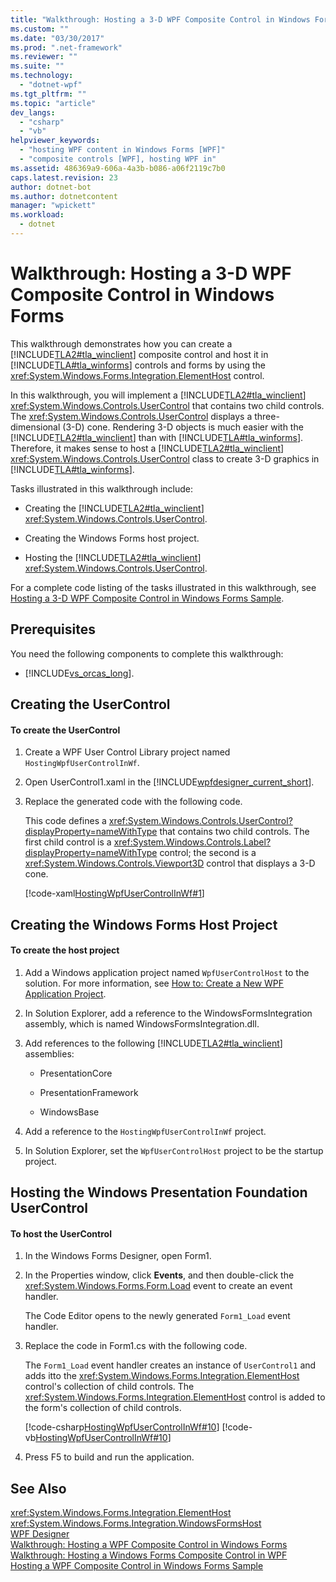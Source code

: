 ```yaml
---
title: "Walkthrough: Hosting a 3-D WPF Composite Control in Windows Forms"
ms.custom: ""
ms.date: "03/30/2017"
ms.prod: ".net-framework"
ms.reviewer: ""
ms.suite: ""
ms.technology: 
  - "dotnet-wpf"
ms.tgt_pltfrm: ""
ms.topic: "article"
dev_langs: 
  - "csharp"
  - "vb"
helpviewer_keywords: 
  - "hosting WPF content in Windows Forms [WPF]"
  - "composite controls [WPF], hosting WPF in"
ms.assetid: 486369a9-606a-4a3b-b086-a06f2119c7b0
caps.latest.revision: 23
author: dotnet-bot
ms.author: dotnetcontent
manager: "wpickett"
ms.workload: 
  - dotnet
---
```

# Walkthrough: Hosting a 3-D WPF Composite Control in Windows Forms
This walkthrough demonstrates how you can create a [!INCLUDE[TLA2#tla_winclient](../../../../includes/tla2sharptla-winclient-md.md)] composite control and host it in [!INCLUDE[TLA#tla_winforms](../../../../includes/tlasharptla-winforms-md.md)] controls and forms by using the <xref:System.Windows.Forms.Integration.ElementHost> control.  
  
 In this walkthrough, you will implement a [!INCLUDE[TLA2#tla_winclient](../../../../includes/tla2sharptla-winclient-md.md)] <xref:System.Windows.Controls.UserControl> that contains two child controls. The <xref:System.Windows.Controls.UserControl> displays a three-dimensional (3-D) cone. Rendering 3-D objects is much easier with the [!INCLUDE[TLA2#tla_winclient](../../../../includes/tla2sharptla-winclient-md.md)] than with [!INCLUDE[TLA#tla_winforms](../../../../includes/tlasharptla-winforms-md.md)]. Therefore, it makes sense to host a [!INCLUDE[TLA2#tla_winclient](../../../../includes/tla2sharptla-winclient-md.md)] <xref:System.Windows.Controls.UserControl> class to create 3-D graphics in [!INCLUDE[TLA#tla_winforms](../../../../includes/tlasharptla-winforms-md.md)].  
  
 Tasks illustrated in this walkthrough include:  
  
-   Creating the [!INCLUDE[TLA2#tla_winclient](../../../../includes/tla2sharptla-winclient-md.md)] <xref:System.Windows.Controls.UserControl>.  
  
-   Creating the Windows Forms host project.  
  
-   Hosting the [!INCLUDE[TLA2#tla_winclient](../../../../includes/tla2sharptla-winclient-md.md)] <xref:System.Windows.Controls.UserControl>.  
  
 For a complete code listing of the tasks illustrated in this walkthrough, see [Hosting a 3-D WPF Composite Control in Windows Forms Sample](http://go.microsoft.com/fwlink/?LinkID=160001).  
  
## Prerequisites  
 You need the following components to complete this walkthrough:  
  
-   [!INCLUDE[vs_orcas_long](../../../../includes/vs-orcas-long-md.md)].  
  
<a name="To_Create_the_UserControl"></a>   
## Creating the UserControl  
  
#### To create the UserControl  
  
1.  Create a WPF User Control Library project named `HostingWpfUserControlInWf`.  
  
2.  Open UserControl1.xaml in the [!INCLUDE[wpfdesigner_current_short](../../../../includes/wpfdesigner-current-short-md.md)].  
  
3.  Replace the generated code with the following code.  
  
     This code defines a <xref:System.Windows.Controls.UserControl?displayProperty=nameWithType> that contains two child controls. The first child control is a <xref:System.Windows.Controls.Label?displayProperty=nameWithType> control; the second is a <xref:System.Windows.Controls.Viewport3D> control that displays a 3-D cone.  
  
     [!code-xaml[HostingWpfUserControlInWf#1](../../../../samples/snippets/csharp/VS_Snippets_Wpf/HostingWpfUserControlInWf/CSharp/HostingWpfUserControlInWf/ConeControl.xaml#1)]  
  
<a name="To_Create_the_Windows_Forms_Host_Project"></a>   
## Creating the Windows Forms Host Project  
  
#### To create the host project  
  
1.  Add a Windows application project named `WpfUserControlHost` to the solution. For more information, see [How to: Create a New WPF Application Project](http://msdn.microsoft.com/library/1f6aea7a-33e1-4d3f-8555-1daa42e95d82).  
  
2.  In Solution Explorer, add a reference to the WindowsFormsIntegration assembly, which is named WindowsFormsIntegration.dll.  
  
3.  Add references to the following [!INCLUDE[TLA2#tla_winclient](../../../../includes/tla2sharptla-winclient-md.md)] assemblies:  
  
    -   PresentationCore  
  
    -   PresentationFramework  
  
    -   WindowsBase  
  
4.  Add a reference to the `HostingWpfUserControlInWf` project.  
  
5.  In Solution Explorer, set the `WpfUserControlHost` project to be the startup project.  
  
<a name="To_Host_the_Windows_Presentation_Foundation"></a>   
## Hosting the Windows Presentation Foundation UserControl  
  
#### To host the UserControl  
  
1.  In the Windows Forms Designer, open Form1.  
  
2.  In the Properties window, click **Events**, and then double-click the <xref:System.Windows.Forms.Form.Load> event to create an event handler.  
  
     The Code Editor opens to the newly generated `Form1_Load` event handler.  
  
3.  Replace the code in Form1.cs with the following code.  
  
     The `Form1_Load` event handler creates an instance of `UserControl1` and adds itto the <xref:System.Windows.Forms.Integration.ElementHost> control's collection of child controls. The <xref:System.Windows.Forms.Integration.ElementHost> control is added to the form's collection of child controls.  
  
     [!code-csharp[HostingWpfUserControlInWf#10](../../../../samples/snippets/csharp/VS_Snippets_Wpf/HostingWpfUserControlInWf/CSharp/WpfUserControlHost/Form1.cs#10)]
     [!code-vb[HostingWpfUserControlInWf#10](../../../../samples/snippets/visualbasic/VS_Snippets_Wpf/HostingWpfUserControlInWf/VisualBasic/WpfUserControlHost/Form1.vb#10)]  
  
4.  Press F5 to build and run the application.  
  
## See Also  
 <xref:System.Windows.Forms.Integration.ElementHost>  
 <xref:System.Windows.Forms.Integration.WindowsFormsHost>  
 [WPF Designer](http://msdn.microsoft.com/library/c6c65214-8411-4e16-b254-163ed4099c26)  
 [Walkthrough: Hosting a WPF Composite Control in Windows Forms](../../../../docs/framework/wpf/advanced/walkthrough-hosting-a-wpf-composite-control-in-windows-forms.md)  
 [Walkthrough: Hosting a Windows Forms Composite Control in WPF](../../../../docs/framework/wpf/advanced/walkthrough-hosting-a-windows-forms-composite-control-in-wpf.md)  
 [Hosting a WPF Composite Control in Windows Forms Sample](http://go.microsoft.com/fwlink/?LinkID=160001)
